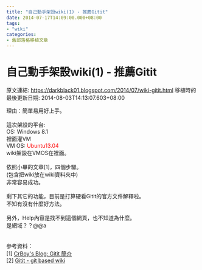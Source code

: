```yaml
---
title: "自己動手架設wiki(1) - 推薦Gitit"
date: 2014-07-17T14:09:00.000+08:00
tags: 
- "wiki"
categories:
- 舊部落格移植文章
---
```


# 自己動手架設wiki(1) - 推薦Gitit

原文連結: https://darkblack01.blogspot.com/2014/07/wiki-gitit.html
移植時的最後更新日期: 2014-08-03T14:13:07.603+08:00

理由：簡單易用好上手。<br /><br />這次架設的平台:<br />OS: Windows 8.1<br />裡面灌VM<br />VM OS: <span style="color: red;">Ubuntu13.04</span><br />wiki架設在VMOS在裡面。<br /><br />依照小畢的文章[1]，四個步驟。<br />(包含把wiki放在wiki資料夾中)<br />非常容易成功。<br /><br />剩下其它的功能，目前是打算硬看Gitit的官方文件解釋啦。<br />不知有沒有什麼好方法。<br /><br />另外，Help內容是找不到這個網頁，也不知道為什麼。<br />是網域？？@@a<br /><br /><br />參考資料：<br />[1] <a href="http://blog.crboy.net/2012/09/introduction-to-gitit.html" target="_blank">CrBoy's Blog: Gitit 簡介</a><br />[2] <a href="http://walkingice.blogspot.tw/2011/11/gitit-git-based-wiki.html" target="_blank">Gitit - git based wiki</a>
